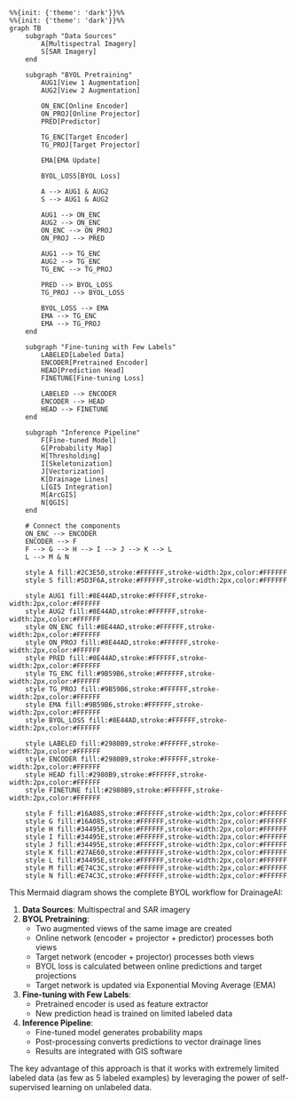 ```mermaid
%%{init: {'theme': 'dark'}}%%
%%{init: {'theme': 'dark'}}%%
graph TB
    subgraph "Data Sources"
        A[Multispectral Imagery] 
        S[SAR Imagery]
    end
    
    subgraph "BYOL Pretraining"
        AUG1[View 1 Augmentation]
        AUG2[View 2 Augmentation]
        
        ON_ENC[Online Encoder]
        ON_PROJ[Online Projector]
        PRED[Predictor]
        
        TG_ENC[Target Encoder]
        TG_PROJ[Target Projector]
        
        EMA[EMA Update]
        
        BYOL_LOSS[BYOL Loss]
        
        A --> AUG1 & AUG2
        S --> AUG1 & AUG2
        
        AUG1 --> ON_ENC
        AUG2 --> ON_ENC
        ON_ENC --> ON_PROJ
        ON_PROJ --> PRED
        
        AUG1 --> TG_ENC
        AUG2 --> TG_ENC
        TG_ENC --> TG_PROJ
        
        PRED --> BYOL_LOSS
        TG_PROJ --> BYOL_LOSS
        
        BYOL_LOSS --> EMA
        EMA --> TG_ENC
        EMA --> TG_PROJ
    end
    
    subgraph "Fine-tuning with Few Labels"
        LABELED[Labeled Data]
        ENCODER[Pretrained Encoder]
        HEAD[Prediction Head]
        FINETUNE[Fine-tuning Loss]
        
        LABELED --> ENCODER
        ENCODER --> HEAD
        HEAD --> FINETUNE
    end
    
    subgraph "Inference Pipeline"
        F[Fine-tuned Model]
        G[Probability Map]
        H[Thresholding]
        I[Skeletonization]
        J[Vectorization]
        K[Drainage Lines]
        L[GIS Integration]
        M[ArcGIS]
        N[QGIS]
    end
    
    # Connect the components
    ON_ENC --> ENCODER
    ENCODER --> F
    F --> G --> H --> I --> J --> K --> L
    L --> M & N
    
    style A fill:#2C3E50,stroke:#FFFFFF,stroke-width:2px,color:#FFFFFF
    style S fill:#5D3F6A,stroke:#FFFFFF,stroke-width:2px,color:#FFFFFF
    
    style AUG1 fill:#8E44AD,stroke:#FFFFFF,stroke-width:2px,color:#FFFFFF
    style AUG2 fill:#8E44AD,stroke:#FFFFFF,stroke-width:2px,color:#FFFFFF
    style ON_ENC fill:#8E44AD,stroke:#FFFFFF,stroke-width:2px,color:#FFFFFF
    style ON_PROJ fill:#8E44AD,stroke:#FFFFFF,stroke-width:2px,color:#FFFFFF
    style PRED fill:#8E44AD,stroke:#FFFFFF,stroke-width:2px,color:#FFFFFF
    style TG_ENC fill:#9B59B6,stroke:#FFFFFF,stroke-width:2px,color:#FFFFFF
    style TG_PROJ fill:#9B59B6,stroke:#FFFFFF,stroke-width:2px,color:#FFFFFF
    style EMA fill:#9B59B6,stroke:#FFFFFF,stroke-width:2px,color:#FFFFFF
    style BYOL_LOSS fill:#8E44AD,stroke:#FFFFFF,stroke-width:2px,color:#FFFFFF
    
    style LABELED fill:#2980B9,stroke:#FFFFFF,stroke-width:2px,color:#FFFFFF
    style ENCODER fill:#2980B9,stroke:#FFFFFF,stroke-width:2px,color:#FFFFFF
    style HEAD fill:#2980B9,stroke:#FFFFFF,stroke-width:2px,color:#FFFFFF
    style FINETUNE fill:#2980B9,stroke:#FFFFFF,stroke-width:2px,color:#FFFFFF
    
    style F fill:#16A085,stroke:#FFFFFF,stroke-width:2px,color:#FFFFFF
    style G fill:#16A085,stroke:#FFFFFF,stroke-width:2px,color:#FFFFFF
    style H fill:#34495E,stroke:#FFFFFF,stroke-width:2px,color:#FFFFFF
    style I fill:#34495E,stroke:#FFFFFF,stroke-width:2px,color:#FFFFFF
    style J fill:#34495E,stroke:#FFFFFF,stroke-width:2px,color:#FFFFFF
    style K fill:#27AE60,stroke:#FFFFFF,stroke-width:2px,color:#FFFFFF
    style L fill:#34495E,stroke:#FFFFFF,stroke-width:2px,color:#FFFFFF
    style M fill:#E74C3C,stroke:#FFFFFF,stroke-width:2px,color:#FFFFFF
    style N fill:#E74C3C,stroke:#FFFFFF,stroke-width:2px,color:#FFFFFF
```

This Mermaid diagram shows the complete BYOL workflow for DrainageAI:

1. **Data Sources**: Multispectral and SAR imagery
2. **BYOL Pretraining**:
   - Two augmented views of the same image are created
   - Online network (encoder + projector + predictor) processes both views
   - Target network (encoder + projector) processes both views
   - BYOL loss is calculated between online predictions and target projections
   - Target network is updated via Exponential Moving Average (EMA)
3. **Fine-tuning with Few Labels**:
   - Pretrained encoder is used as feature extractor
   - New prediction head is trained on limited labeled data
4. **Inference Pipeline**:
   - Fine-tuned model generates probability maps
   - Post-processing converts predictions to vector drainage lines
   - Results are integrated with GIS software

The key advantage of this approach is that it works with extremely limited labeled data (as few as 5 labeled examples) by leveraging the power of self-supervised learning on unlabeled data.
